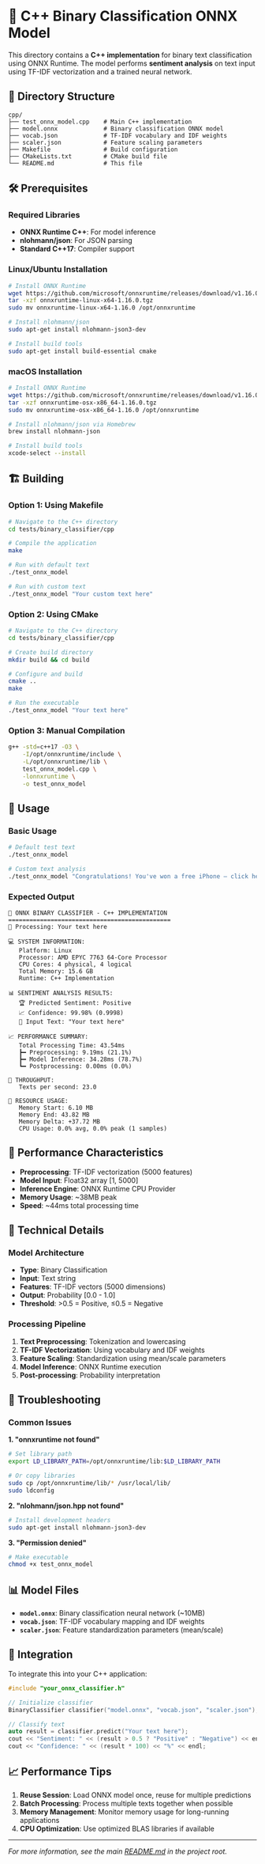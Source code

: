 # 🚀 C++ Binary Classification ONNX Model

This directory contains a **C++ implementation** for binary text classification using ONNX Runtime. The model performs **sentiment analysis** on text input using TF-IDF vectorization and a trained neural network.

## 📁 Directory Structure

```
cpp/
├── test_onnx_model.cpp    # Main C++ implementation
├── model.onnx             # Binary classification ONNX model
├── vocab.json             # TF-IDF vocabulary and IDF weights
├── scaler.json            # Feature scaling parameters
├── Makefile               # Build configuration
├── CMakeLists.txt         # CMake build file
└── README.md              # This file
```

## 🛠️ Prerequisites

### Required Libraries
- **ONNX Runtime C++**: For model inference
- **nlohmann/json**: For JSON parsing
- **Standard C++17**: Compiler support

### Linux/Ubuntu Installation
```bash
# Install ONNX Runtime
wget https://github.com/microsoft/onnxruntime/releases/download/v1.16.0/onnxruntime-linux-x64-1.16.0.tgz
tar -xzf onnxruntime-linux-x64-1.16.0.tgz
sudo mv onnxruntime-linux-x64-1.16.0 /opt/onnxruntime

# Install nlohmann/json
sudo apt-get install nlohmann-json3-dev

# Install build tools
sudo apt-get install build-essential cmake
```

### macOS Installation
```bash
# Install ONNX Runtime
wget https://github.com/microsoft/onnxruntime/releases/download/v1.16.0/onnxruntime-osx-x86_64-1.16.0.tgz
tar -xzf onnxruntime-osx-x86_64-1.16.0.tgz
sudo mv onnxruntime-osx-x86_64-1.16.0 /opt/onnxruntime

# Install nlohmann/json via Homebrew
brew install nlohmann-json

# Install build tools
xcode-select --install
```

## 🏗️ Building

### Option 1: Using Makefile
```bash
# Navigate to the C++ directory
cd tests/binary_classifier/cpp

# Compile the application
make

# Run with default text
./test_onnx_model

# Run with custom text
./test_onnx_model "Your custom text here"
```

### Option 2: Using CMake
```bash
# Navigate to the C++ directory
cd tests/binary_classifier/cpp

# Create build directory
mkdir build && cd build

# Configure and build
cmake ..
make

# Run the executable
./test_onnx_model "Your text here"
```

### Option 3: Manual Compilation
```bash
g++ -std=c++17 -O3 \
    -I/opt/onnxruntime/include \
    -L/opt/onnxruntime/lib \
    test_onnx_model.cpp \
    -lonnxruntime \
    -o test_onnx_model
```

## 🚀 Usage

### Basic Usage
```bash
# Default test text
./test_onnx_model

# Custom text analysis
./test_onnx_model "Congratulations! You've won a free iPhone — click here to claim your prize now!"
```

### Expected Output
```
🤖 ONNX BINARY CLASSIFIER - C++ IMPLEMENTATION
==============================================
🔄 Processing: Your text here

💻 SYSTEM INFORMATION:
   Platform: Linux
   Processor: AMD EPYC 7763 64-Core Processor
   CPU Cores: 4 physical, 4 logical
   Total Memory: 15.6 GB
   Runtime: C++ Implementation

📊 SENTIMENT ANALYSIS RESULTS:
   🏆 Predicted Sentiment: Positive
   📈 Confidence: 99.98% (0.9998)
   📝 Input Text: "Your text here"

📈 PERFORMANCE SUMMARY:
   Total Processing Time: 43.54ms
   ┣━ Preprocessing: 9.19ms (21.1%)
   ┣━ Model Inference: 34.28ms (78.7%)
   ┗━ Postprocessing: 0.00ms (0.0%)

🚀 THROUGHPUT:
   Texts per second: 23.0

💾 RESOURCE USAGE:
   Memory Start: 6.10 MB
   Memory End: 43.82 MB
   Memory Delta: +37.72 MB
   CPU Usage: 0.0% avg, 0.0% peak (1 samples)
```

## 🎯 Performance Characteristics

- **Preprocessing**: TF-IDF vectorization (5000 features)
- **Model Input**: Float32 array [1, 5000]
- **Inference Engine**: ONNX Runtime CPU Provider
- **Memory Usage**: ~38MB peak
- **Speed**: ~44ms total processing time

## 🔧 Technical Details

### Model Architecture
- **Type**: Binary Classification
- **Input**: Text string
- **Features**: TF-IDF vectors (5000 dimensions)
- **Output**: Probability [0.0 - 1.0]
- **Threshold**: >0.5 = Positive, ≤0.5 = Negative

### Processing Pipeline
1. **Text Preprocessing**: Tokenization and lowercasing
2. **TF-IDF Vectorization**: Using vocabulary and IDF weights
3. **Feature Scaling**: Standardization using mean/scale parameters
4. **Model Inference**: ONNX Runtime execution
5. **Post-processing**: Probability interpretation

## 🐛 Troubleshooting

### Common Issues

**1. "onnxruntime not found"**
```bash
# Set library path
export LD_LIBRARY_PATH=/opt/onnxruntime/lib:$LD_LIBRARY_PATH

# Or copy libraries
sudo cp /opt/onnxruntime/lib/* /usr/local/lib/
sudo ldconfig
```

**2. "nlohmann/json.hpp not found"**
```bash
# Install development headers
sudo apt-get install nlohmann-json3-dev
```

**3. "Permission denied"**
```bash
# Make executable
chmod +x test_onnx_model
```

## 📊 Model Files

- **`model.onnx`**: Binary classification neural network (~10MB)
- **`vocab.json`**: TF-IDF vocabulary mapping and IDF weights
- **`scaler.json`**: Feature standardization parameters (mean/scale)

## 🚀 Integration

To integrate this into your C++ application:

```cpp
#include "your_onnx_classifier.h"

// Initialize classifier
BinaryClassifier classifier("model.onnx", "vocab.json", "scaler.json");

// Classify text
auto result = classifier.predict("Your text here");
cout << "Sentiment: " << (result > 0.5 ? "Positive" : "Negative") << endl;
cout << "Confidence: " << (result * 100) << "%" << endl;
```

## 📈 Performance Tips

1. **Reuse Session**: Load ONNX model once, reuse for multiple predictions
2. **Batch Processing**: Process multiple texts together when possible
3. **Memory Management**: Monitor memory usage for long-running applications
4. **CPU Optimization**: Use optimized BLAS libraries if available

---

*For more information, see the main [README.md](../../../README.md) in the project root.* 